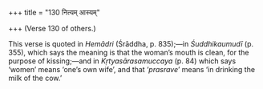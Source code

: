 +++
title = "130 नित्यम् आस्यम्"

+++
(Verse 130 of others.)

This verse is quoted in *Hemādri* (Śrāddha, p. 835);—in *Śuddhikaumudī*
(p. 355), which says the meaning is that the woman’s mouth is clean, for
the purpose of kissing;—and in *Kṛtyasārasamuccaya* (p. 84) which says
‘women’ means ‘one’s own wife’, and that ‘*prasrave*’ means ‘in drinking
the milk of the cow.’


